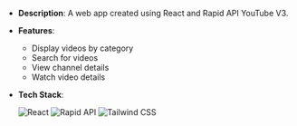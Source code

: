 - **Description**: A web app created using React and Rapid API YouTube V3.
- **Features**:
  - Display videos by category
  - Search for videos
  - View channel details
  - Watch video details
- **Tech Stack**:
  
  ![React](https://img.shields.io/badge/react-%2361DAFB.svg?style=for-the-badge&logo=react&logoColor=%2361DAFB&color=%23223344)
  ![Rapid API](https://img.shields.io/badge/rapidapi-%2300c7b7.svg?style=for-the-badge&logo=rapidapi&logoColor=white)
  ![Tailwind CSS](https://img.shields.io/badge/tailwindcss-%2338B2AC.svg?style=for-the-badge&logo=tailwind-css&logoColor=white&color=%2338B2AC)
